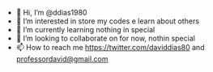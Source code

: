 - 👋 Hi, I’m @ddias1980
- 👀 I’m interested in store my codes e learn about others
- 🌱 I’m currently learning nothing in special
- 💞️ I’m looking to collaborate on for now, nothin special
- 📫 How to reach me https://twitter.com/daviddias80 and professordavid@gmail.com

<!---
ddias1980/ddias1980 is a ✨ special ✨ repository because its `README.md` (this file) appears on your GitHub profile.
You can click the Preview link to take a look at your changes.
--->
